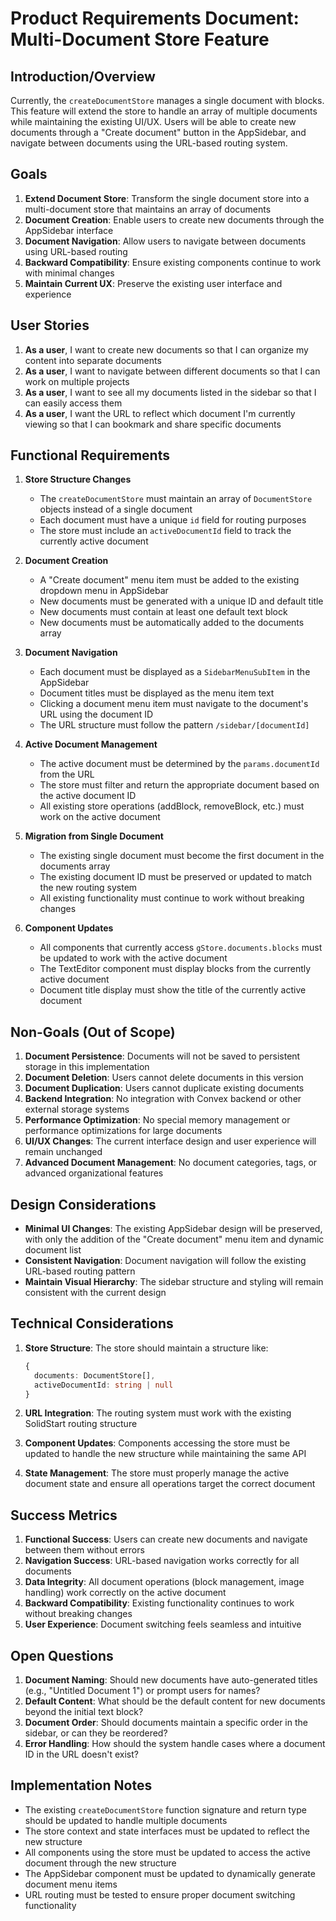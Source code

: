 # Product Requirements Document: Multi-Document Store Feature

## Introduction/Overview

Currently, the `createDocumentStore` manages a single document with blocks. This feature will extend the store to handle an array of multiple documents while maintaining the existing UI/UX. Users will be able to create new documents through a "Create document" button in the AppSidebar, and navigate between documents using the URL-based routing system.

## Goals

1. **Extend Document Store**: Transform the single document store into a multi-document store that maintains an array of documents
2. **Document Creation**: Enable users to create new documents through the AppSidebar interface
3. **Document Navigation**: Allow users to navigate between documents using URL-based routing
4. **Backward Compatibility**: Ensure existing components continue to work with minimal changes
5. **Maintain Current UX**: Preserve the existing user interface and experience

## User Stories

1. **As a user**, I want to create new documents so that I can organize my content into separate documents
2. **As a user**, I want to navigate between different documents so that I can work on multiple projects
3. **As a user**, I want to see all my documents listed in the sidebar so that I can easily access them
4. **As a user**, I want the URL to reflect which document I'm currently viewing so that I can bookmark and share specific documents

## Functional Requirements

1. **Store Structure Changes**

   - The `createDocumentStore` must maintain an array of `DocumentStore` objects instead of a single document
   - Each document must have a unique `id` field for routing purposes
   - The store must include an `activeDocumentId` field to track the currently active document

2. **Document Creation**

   - A "Create document" menu item must be added to the existing dropdown menu in AppSidebar
   - New documents must be generated with a unique ID and default title
   - New documents must contain at least one default text block
   - New documents must be automatically added to the documents array

3. **Document Navigation**

   - Each document must be displayed as a `SidebarMenuSubItem` in the AppSidebar
   - Document titles must be displayed as the menu item text
   - Clicking a document menu item must navigate to the document's URL using the document ID
   - The URL structure must follow the pattern `/sidebar/[documentId]`

4. **Active Document Management**

   - The active document must be determined by the `params.documentId` from the URL
   - The store must filter and return the appropriate document based on the active document ID
   - All existing store operations (addBlock, removeBlock, etc.) must work on the active document

5. **Migration from Single Document**

   - The existing single document must become the first document in the documents array
   - The existing document ID must be preserved or updated to match the new routing system
   - All existing functionality must continue to work without breaking changes

6. **Component Updates**
   - All components that currently access `gStore.documents.blocks` must be updated to work with the active document
   - The TextEditor component must display blocks from the currently active document
   - Document title display must show the title of the currently active document

## Non-Goals (Out of Scope)

1. **Document Persistence**: Documents will not be saved to persistent storage in this implementation
2. **Document Deletion**: Users cannot delete documents in this version
3. **Document Duplication**: Users cannot duplicate existing documents
4. **Backend Integration**: No integration with Convex backend or other external storage systems
5. **Performance Optimization**: No special memory management or performance optimizations for large documents
6. **UI/UX Changes**: The current interface design and user experience will remain unchanged
7. **Advanced Document Management**: No document categories, tags, or advanced organizational features

## Design Considerations

- **Minimal UI Changes**: The existing AppSidebar design will be preserved, with only the addition of the "Create document" menu item and dynamic document list
- **Consistent Navigation**: Document navigation will follow the existing URL-based routing pattern
- **Maintain Visual Hierarchy**: The sidebar structure and styling will remain consistent with the current design

## Technical Considerations

1. **Store Structure**: The store should maintain a structure like:

   ```typescript
   {
     documents: DocumentStore[],
     activeDocumentId: string | null
   }
   ```

2. **URL Integration**: The routing system must work with the existing SolidStart routing structure

3. **Component Updates**: Components accessing the store must be updated to handle the new structure while maintaining the same API

4. **State Management**: The store must properly manage the active document state and ensure all operations target the correct document

## Success Metrics

1. **Functional Success**: Users can create new documents and navigate between them without errors
2. **Navigation Success**: URL-based navigation works correctly for all documents
3. **Data Integrity**: All document operations (block management, image handling) work correctly on the active document
4. **Backward Compatibility**: Existing functionality continues to work without breaking changes
5. **User Experience**: Document switching feels seamless and intuitive

## Open Questions

1. **Document Naming**: Should new documents have auto-generated titles (e.g., "Untitled Document 1") or prompt users for names?
2. **Default Content**: What should be the default content for new documents beyond the initial text block?
3. **Document Order**: Should documents maintain a specific order in the sidebar, or can they be reordered?
4. **Error Handling**: How should the system handle cases where a document ID in the URL doesn't exist?

## Implementation Notes

- The existing `createDocumentStore` function signature and return type should be updated to handle multiple documents
- The store context and state interfaces must be updated to reflect the new structure
- All components using the store must be updated to access the active document through the new structure
- The AppSidebar component must be updated to dynamically generate document menu items
- URL routing must be tested to ensure proper document switching functionality

